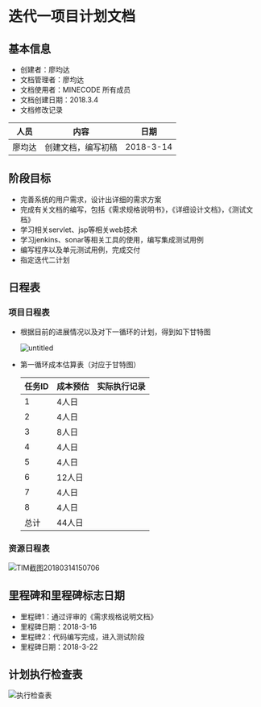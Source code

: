# 迭代一项目计划文档

## 基本信息

- 创建者：廖均达
- 文档管理者：廖均达
- 文档使用者：MINECODE 所有成员
- 文档创建日期：2018.3.4
- 文档修改记录

| 人员   | 内容               | 日期      |
| ------ | ------------------ | --------- |
| 廖均达 | 创建文档，编写初稿 | 2018-3-14 |



## 阶段目标

- 完善系统的用户需求，设计出详细的需求方案
- 完成有关文档的编写，包括《需求规格说明书》，《详细设计文档》，《测试文档》
- 学习相关servlet、jsp等相关web技术
- 学习jenkins、sonar等相关工具的使用，编写集成测试用例
- 编写程序以及单元测试用例，完成交付
- 指定迭代二计划

## 日程表

### 项目日程表

- 根据目前的进展情况以及对下一循环的计划，得到如下甘特图

  ![untitled](C:\Users\liao\Desktop\untitled.png)


- 第一循环成本估算表（对应于甘特图）

  | 任务ID | 成本预估 | 实际执行记录 |
  | ------ | -------- | ------------ |
  | 1      | 4人日    |              |
  | 2      | 4人日    |              |
  | 3      | 8人日    |              |
  | 4      | 4人日    |              |
  | 5      | 4人日    |              |
  | 6      | 12人日   |              |
  | 7      | 4人日    |              |
  | 8      | 4人日    |              |
  | 总计   | 44人日   |              |

### 资源日程表

![TIM截图20180314150706](C:\Users\liao\Desktop\TIM截图20180314150706.png)

## 里程碑和里程碑标志日期

- 里程碑1：通过评审的《需求规格说明文档》
- 里程碑日期：2018-3-16
- 里程碑2：代码编写完成，进入测试阶段
- 里程碑日期：2018-3-22

## 计划执行检查表

![执行检查表](C:\Users\liao\Desktop\执行检查表.png)

